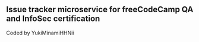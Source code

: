 ## Issue tracker microservice for freeCodeCamp QA and InfoSec certification
Coded by YukiMinamiHHNii